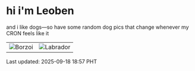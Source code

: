 # hi i'm Leoben

and i like dogs—so have some random dog pics that change whenever my CRON feels like it

|  |  |
|--------|----------|
| ![Borzoi](https://random-dog-vercel.vercel.app/api/random-borzoi?v=1758193053) | ![Labrador](https://random-dog-vercel.vercel.app/api/random-labrador?v=1758193053) |

Last updated: 2025-09-18 18:57 PHT
